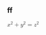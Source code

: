 ### ff


<math xmlns="http://www.w3.org/1998/Math/MathML">
  <msup>
    <mi>x</mi>
    <mn>2</mn>
  </msup>
  <mo>+</mo>
  <msup>
    <mi>y</mi>
    <mn>2</mn>
  </msup>
  <mo>=</mo>
  <msup>
    <mi>z</mi>
    <mn>2</mn>
  </msup>
</math>
